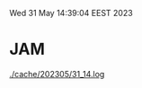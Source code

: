 Wed 31 May 14:39:04 EEST 2023
# JAM
<a href='./cache/202305/31_14.log'>./cache/202305/31_14.log</a>
